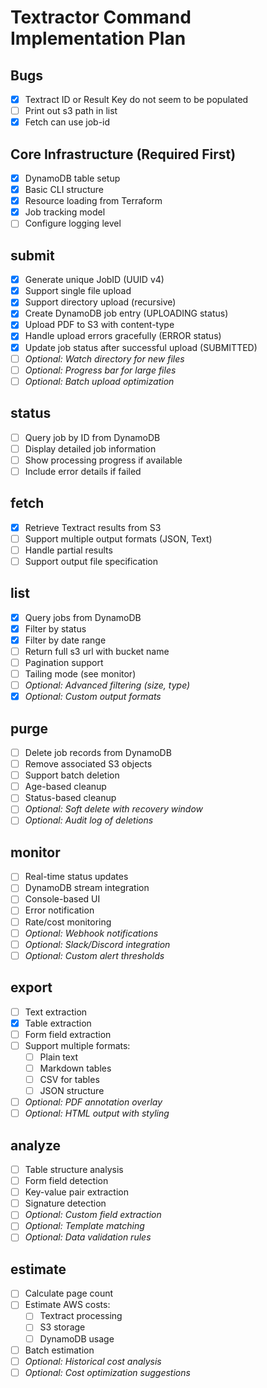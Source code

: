 # Textractor Command Implementation Plan

## Bugs
- [x] Textract ID or Result Key do not seem to be populated
- [ ] Print out s3 path in list
- [x] Fetch can use job-id

## Core Infrastructure (Required First)
- [x] DynamoDB table setup
- [x] Basic CLI structure
- [x] Resource loading from Terraform
- [x] Job tracking model
- [ ] Configure logging level

## submit
- [x] Generate unique JobID (UUID v4)
- [x] Support single file upload
- [x] Support directory upload (recursive)
- [x] Create DynamoDB job entry (UPLOADING status)
- [x] Upload PDF to S3 with content-type
- [x] Handle upload errors gracefully (ERROR status)
- [x] Update job status after successful upload (SUBMITTED)
- [ ] *Optional: Watch directory for new files*
- [ ] *Optional: Progress bar for large files*
- [ ] *Optional: Batch upload optimization*

## status
- [ ] Query job by ID from DynamoDB
- [ ] Display detailed job information
- [ ] Show processing progress if available
- [ ] Include error details if failed

## fetch
- [x] Retrieve Textract results from S3
- [ ] Support multiple output formats (JSON, Text)
- [ ] Handle partial results
- [ ] Support output file specification

## list
- [x] Query jobs from DynamoDB
- [x] Filter by status
- [x] Filter by date range
- [ ] Return full s3 url with bucket name
- [ ] Pagination support
- [ ] Tailing mode (see monitor)
- [ ] *Optional: Advanced filtering (size, type)*
- [x] *Optional: Custom output formats*

## purge
- [ ] Delete job records from DynamoDB
- [ ] Remove associated S3 objects
- [ ] Support batch deletion
- [ ] Age-based cleanup
- [ ] Status-based cleanup
- [ ] *Optional: Soft delete with recovery window*
- [ ] *Optional: Audit log of deletions*

## monitor
- [ ] Real-time status updates
- [ ] DynamoDB stream integration
- [ ] Console-based UI
- [ ] Error notification
- [ ] Rate/cost monitoring
- [ ] *Optional: Webhook notifications*
- [ ] *Optional: Slack/Discord integration*
- [ ] *Optional: Custom alert thresholds*

## export
- [ ] Text extraction
- [x] Table extraction
- [ ] Form field extraction
- [ ] Support multiple formats:
  - [ ] Plain text
  - [ ] Markdown tables
  - [ ] CSV for tables
  - [ ] JSON structure
- [ ] *Optional: PDF annotation overlay*
- [ ] *Optional: HTML output with styling*

## analyze
- [ ] Table structure analysis
- [ ] Form field detection
- [ ] Key-value pair extraction
- [ ] Signature detection
- [ ] *Optional: Custom field extraction*
- [ ] *Optional: Template matching*
- [ ] *Optional: Data validation rules*

## estimate
- [ ] Calculate page count
- [ ] Estimate AWS costs:
  - [ ] Textract processing
  - [ ] S3 storage
  - [ ] DynamoDB usage
- [ ] Batch estimation
- [ ] *Optional: Historical cost analysis*
- [ ] *Optional: Cost optimization suggestions*
